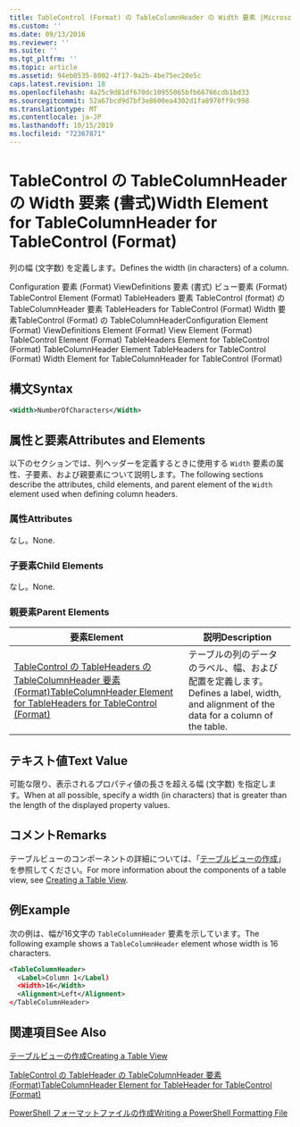 ```yaml
---
title: TableControl (Format) の TableColumnHeader の Width 要素 |Microsoft Docs
ms.custom: ''
ms.date: 09/13/2016
ms.reviewer: ''
ms.suite: ''
ms.tgt_pltfrm: ''
ms.topic: article
ms.assetid: 94eb0535-8002-4f17-9a2b-4be75ec20e5c
caps.latest.revision: 18
ms.openlocfilehash: 4a25c9d81df670dc10955065bfb66766cdb1bd33
ms.sourcegitcommit: 52a67bcd9d7bf3e8600ea4302d1fa8970ff9c998
ms.translationtype: MT
ms.contentlocale: ja-JP
ms.lasthandoff: 10/15/2019
ms.locfileid: "72367871"
---
```

# <a name="width-element-for-tablecolumnheader-for-tablecontrol-format"></a><span data-ttu-id="d1b64-102">TableControl の TableColumnHeader の Width 要素 (書式)</span><span class="sxs-lookup"><span data-stu-id="d1b64-102">Width Element for TableColumnHeader for TableControl (Format)</span></span>

<span data-ttu-id="d1b64-103">列の幅 (文字数) を定義します。</span><span class="sxs-lookup"><span data-stu-id="d1b64-103">Defines the width (in characters) of a column.</span></span>

<span data-ttu-id="d1b64-104">Configuration 要素 (Format) ViewDefinitions 要素 (書式) ビュー要素 (Format) TableControl Element (Format) TableHeaders 要素 TableControl (format) の TableColumnHeader 要素 TableHeaders for TableControl (Format) Width 要素TableControl (Format) の TableColumnHeader</span><span class="sxs-lookup"><span data-stu-id="d1b64-104">Configuration Element (Format) ViewDefinitions Element (Format) View Element (Format) TableControl Element (Format) TableHeaders Element for TableControl (Format) TableColumnHeader Element TableHeaders for TableControl (Format) Width Element for TableColumnHeader for TableControl (Format)</span></span>

## <a name="syntax"></a><span data-ttu-id="d1b64-105">構文</span><span class="sxs-lookup"><span data-stu-id="d1b64-105">Syntax</span></span>

```xml
<Width>NumberOfCharacters</Width>
```

## <a name="attributes-and-elements"></a><span data-ttu-id="d1b64-106">属性と要素</span><span class="sxs-lookup"><span data-stu-id="d1b64-106">Attributes and Elements</span></span>

<span data-ttu-id="d1b64-107">以下のセクションでは、列ヘッダーを定義するときに使用する `Width` 要素の属性、子要素、および親要素について説明します。</span><span class="sxs-lookup"><span data-stu-id="d1b64-107">The following sections describe the attributes, child elements, and parent element of the `Width` element used when defining column headers.</span></span>

### <a name="attributes"></a><span data-ttu-id="d1b64-108">属性</span><span class="sxs-lookup"><span data-stu-id="d1b64-108">Attributes</span></span>

<span data-ttu-id="d1b64-109">なし。</span><span class="sxs-lookup"><span data-stu-id="d1b64-109">None.</span></span>

### <a name="child-elements"></a><span data-ttu-id="d1b64-110">子要素</span><span class="sxs-lookup"><span data-stu-id="d1b64-110">Child Elements</span></span>

<span data-ttu-id="d1b64-111">なし。</span><span class="sxs-lookup"><span data-stu-id="d1b64-111">None.</span></span>

### <a name="parent-elements"></a><span data-ttu-id="d1b64-112">親要素</span><span class="sxs-lookup"><span data-stu-id="d1b64-112">Parent Elements</span></span>

|<span data-ttu-id="d1b64-113">要素</span><span class="sxs-lookup"><span data-stu-id="d1b64-113">Element</span></span>|<span data-ttu-id="d1b64-114">説明</span><span class="sxs-lookup"><span data-stu-id="d1b64-114">Description</span></span>|
|-------------|-----------------|
|[<span data-ttu-id="d1b64-115">TableControl の TableHeaders の TableColumnHeader 要素 (Format)</span><span class="sxs-lookup"><span data-stu-id="d1b64-115">TableColumnHeader Element for TableHeaders for TableControl (Format)</span></span>](./tablecolumnheader-element-format.md)|<span data-ttu-id="d1b64-116">テーブルの列のデータのラベル、幅、および配置を定義します。</span><span class="sxs-lookup"><span data-stu-id="d1b64-116">Defines a label, width, and alignment of the data for a column of the table.</span></span>|

## <a name="text-value"></a><span data-ttu-id="d1b64-117">テキスト値</span><span class="sxs-lookup"><span data-stu-id="d1b64-117">Text Value</span></span>

<span data-ttu-id="d1b64-118">可能な限り、表示されるプロパティ値の長さを超える幅 (文字数) を指定します。</span><span class="sxs-lookup"><span data-stu-id="d1b64-118">When at all possible, specify a width (in characters) that is greater than the length of the displayed property values.</span></span>

## <a name="remarks"></a><span data-ttu-id="d1b64-119">コメント</span><span class="sxs-lookup"><span data-stu-id="d1b64-119">Remarks</span></span>

<span data-ttu-id="d1b64-120">テーブルビューのコンポーネントの詳細については、「[テーブルビューの作成](./creating-a-table-view.md)」を参照してください。</span><span class="sxs-lookup"><span data-stu-id="d1b64-120">For more information about the components of a table view, see [Creating a Table View](./creating-a-table-view.md).</span></span>

## <a name="example"></a><span data-ttu-id="d1b64-121">例</span><span class="sxs-lookup"><span data-stu-id="d1b64-121">Example</span></span>

<span data-ttu-id="d1b64-122">次の例は、幅が16文字の `TableColumnHeader` 要素を示しています。</span><span class="sxs-lookup"><span data-stu-id="d1b64-122">The following example shows a `TableColumnHeader` element whose width is 16 characters.</span></span>

```xml
<TableColumnHeader>
  <Label>Column 1</Label)
  <Width>16</Width>
  <Alignment>Left</Alignment>
</TableColumnHeader>
```

## <a name="see-also"></a><span data-ttu-id="d1b64-123">関連項目</span><span class="sxs-lookup"><span data-stu-id="d1b64-123">See Also</span></span>

[<span data-ttu-id="d1b64-124">テーブルビューの作成</span><span class="sxs-lookup"><span data-stu-id="d1b64-124">Creating a Table View</span></span>](./creating-a-table-view.md)

[<span data-ttu-id="d1b64-125">TableControl の TableHeader の TableColumnHeader 要素 (Format)</span><span class="sxs-lookup"><span data-stu-id="d1b64-125">TableColumnHeader Element for TableHeader for TableControl (Format)</span></span>](./tablecolumnheader-element-format.md)

[<span data-ttu-id="d1b64-126">PowerShell フォーマットファイルの作成</span><span class="sxs-lookup"><span data-stu-id="d1b64-126">Writing a PowerShell Formatting File</span></span>](./writing-a-powershell-formatting-file.md)

